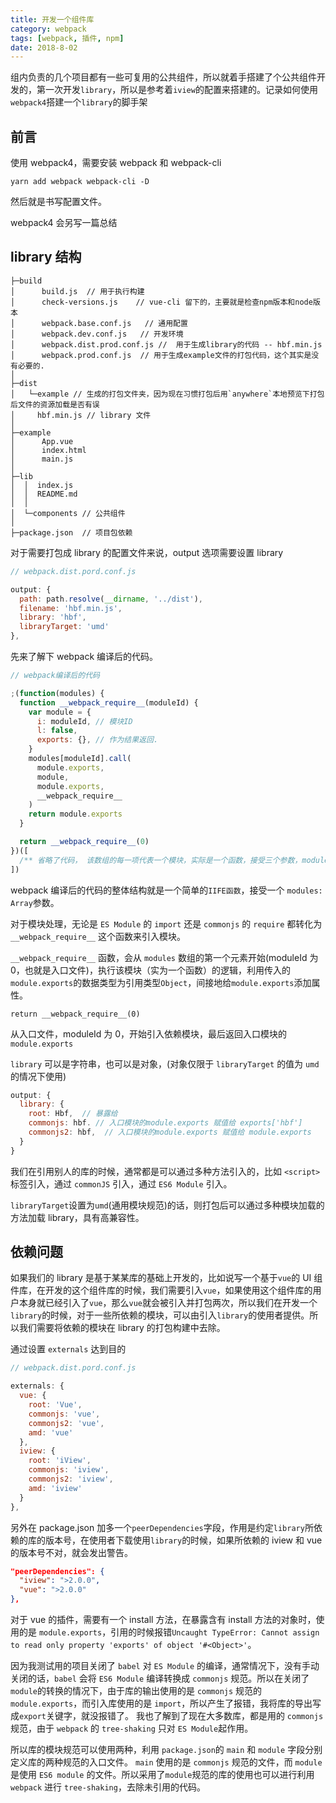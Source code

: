 ```yaml
---
title: 开发一个组件库
category: webpack
tags: [webpack, 插件, npm]
date: 2018-8-02
---
```


组内负责的几个项目都有一些可复用的公共组件，所以就着手搭建了个公共组件开发的，第一次开发`library`，所以是参考着`iview`的配置来搭建的。记录如何使用`webpack4`搭建一个`library`的脚手架

<!-- more -->

## 前言

使用 webpack4，需要安装 webpack 和 webpack-cli

```shell
yarn add webpack webpack-cli -D
```

然后就是书写配置文件。

webpack4 会另写一篇总结

## library 结构

```
├─build
│      build.js  // 用于执行构建
│      check-versions.js    // vue-cli 留下的，主要就是检查npm版本和node版本
│      webpack.base.conf.js   // 通用配置
│      webpack.dev.conf.js   // 开发环境
│      webpack.dist.prod.conf.js //  用于生成library的代码 -- hbf.min.js
│      webpack.prod.conf.js  // 用于生成example文件的打包代码，这个其实是没有必要的.
│
├─dist
│   └─example // 生成的打包文件夹，因为现在习惯打包后用`anywhere`本地预览下打包后文件的资源加载是否有误
│     hbf.min.js // library 文件
│
├─example
│      App.vue
│      index.html
│      main.js
│
├─lib
│  │  index.js
│  │  README.md
│  │  
│  └─components // 公共组件
│
├─package.json  // 项目包依赖
```

对于需要打包成 library 的配置文件来说，output 选项需要设置 library

```javascript
// webpack.dist.pord.conf.js

output: {
  path: path.resolve(__dirname, '../dist'),
  filename: 'hbf.min.js',
  library: 'hbf',
  libraryTarget: 'umd'
},
```

先来了解下 webpack 编译后的代码。

```javascript
// webpack编译后的代码

;(function(modules) {
  function __webpack_require__(moduleId) {
    var module = {
      i: moduleId, // 模块ID
      l: false,
      exports: {}, // 作为结果返回.
    }
    modules[moduleId].call(
      module.exports,
      module,
      module.exports,
      __webpack_require__
    )
    return module.exports
  }

  return __webpack_require__(0)
})([
  /** 省略了代码， 该数组的每一项代表一个模块，实际是一个函数，接受三个参数，module对象，module.exports对象，__webpack_require__函数 **/
])
```

webpack 编译后的代码的整体结构就是一个简单的`IIFE函数`，接受一个 `modules: Array`参数。

对于模块处理，无论是 `ES Module` 的 `import` 还是 `commonjs` 的 `require` 都转化为`__webpack_require__` 这个函数来引入模块。

`__webpack_require__` 函数，会从 `modules` 数组的第一个元素开始(moduleId 为 0，也就是入口文件)，执行该模块（实为一个函数）的逻辑，利用传入的`module.exports`的数据类型为引用类型`Object`，间接地给`module.exports`添加属性。

`return __webpack_require__(0)`

从入口文件，moduleId 为 0，开始引入依赖模块，最后返回入口模块的 `module.exports`

`library` 可以是字符串，也可以是对象，(对象仅限于 `libraryTarget` 的值为 `umd` 的情况下使用)

```javascript
output: {
  library: {
    root: Hbf,  // 暴露给
    commonjs: hbf. // 入口模块的module.exports 赋值给 exports['hbf']
    commonjs2: hbf,  // 入口模块的module.exports 赋值给 module.exports
  }
}
```

我们在引用别人的库的时候，通常都是可以通过多种方法引入的，比如 `<script>` 标签引入，通过 `commonJS` 引入，通过 `ES6 Module` 引入。

`libraryTarget`设置为`umd`(通用模块规范)的话，则打包后可以通过多种模块加载的方法加载 library，具有高兼容性。

## 依赖问题

如果我们的 library 是基于某某库的基础上开发的，比如说写一个基于`vue`的 UI 组件库，在开发的这个组件库的时候，我们需要引入`vue`，如果使用这个组件库的用户本身就已经引入了`vue`，那么`vue`就会被引入并打包两次，所以我们在开发一个`library`的时候，对于一些所依赖的模块，可以由引入`library`的使用者提供。所以我们需要将依赖的模块在 library 的打包构建中去除。

通过设置 `externals` 达到目的

```javascript
// webpack.dist.pord.conf.js

externals: {
  vue: {
    root: 'Vue',
    commonjs: 'vue',
    commonjs2: 'vue',
    amd: 'vue'
  },
  iview: {
    root: 'iView',
    commonjs: 'iview',
    commonjs2: 'iview',
    amd: 'iview'
  }
},
```

另外在 package.json 加多一个`peerDependencies`字段，作用是约定`library`所依赖的库的版本号，在使用者下载使用`library`的时候，如果所依赖的 iview 和 vue 的版本号不对，就会发出警告。

```json
"peerDependencies": {
  "iview": ">2.0.0",
  "vue": ">2.0.0"
},
```

对于 vue 的插件，需要有一个 install 方法，在暴露含有 install 方法的对象时，使用的是 `module.exports`，引用的时候报错`Uncaught TypeError: Cannot assign to read only property 'exports' of object '#<Object>'`。

因为我测试用的项目关闭了 `babel` 对 `ES Module` 的编译，通常情况下，没有手动关闭的话，`babel` 会将 `ES6 Module` 编译转换成 `commonjs` 规范。所以在关闭了`module`的转换的情况下，由于库的输出使用的是 `commonjs` 规范的 `module.exports`，而引入库使用的是 `import`，所以产生了报错，我将库的导出写成`export`关键字，就没报错了。
我也了解到了现在大多数库，都是用的 `commonjs` 规范，由于 `webpack` 的 `tree-shaking` 只对 `ES Module`起作用。

所以库的模块规范可以使用两种，利用 `package.json`的 `main` 和 `module` 字段分别定义库的两种规范的入口文件。 `main` 使用的是 `commonjs` 规范的文件，而 `module` 是使用 `ES6 module` 的文件。所以采用了`module`规范的库的使用也可以进行利用`webpack` 进行 `tree-shaking`，去除未引用的代码。
